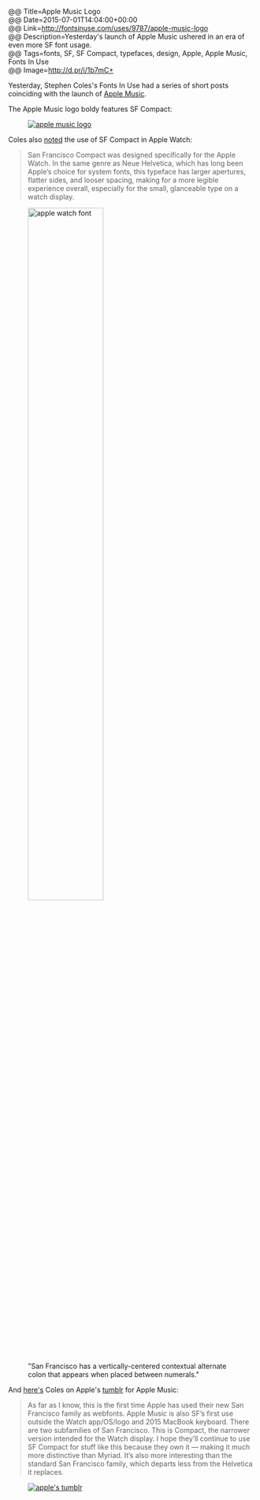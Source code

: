 @@ Title=Apple Music Logo  
@@ Date=2015-07-01T14:04:00+00:00  
@@ Link=http://fontsinuse.com/uses/9787/apple-music-logo  
@@ Description=Yesterday's launch of Apple Music ushered in an era of even more SF font usage.  
@@ Tags=fonts, SF, SF Compact, typefaces, design, Apple, Apple Music, Fonts In Use  
@@ Image=http://d.pr/i/1b7mC+  

Yesterday, Stephen Coles's Fonts In Use had a series of short posts coinciding with the launch of [Apple Music][sixcolors]. 

The Apple Music logo boldy features SF Compact:

<figure>
	<a class="nohover" href="http://d.pr/i/1b7mC+">
		<img src="http://d.pr/i/1b7mC+" alt="apple music logo" />
	</a>
</figure>

Coles also [noted][fontsinuse] the use of SF Compact in Apple Watch:
>San Francisco Compact was designed specifically for the Apple Watch. In the same genre as Neue Helvetica, which has long been Apple’s choice for system fonts, this typeface has larger apertures, flatter sides, and looser spacing, making for a more legible experience overall, especially for the small, glanceable type on a watch display.

<figure>
	<a class="nohover" href="http://d.pr/i/12c69+">
		<img src="http://d.pr/i/12c69+" alt="apple watch font" width="60%" />
	</a>
	<figcaption>"San Francisco has a vertically-centered contextual alternate colon that appears when placed between numerals."</figcaption>
</figure>

And [here's][fontsinuse 2] Coles on Apple's [tumblr][tumblr] for Apple Music:
>As far as I know, this is the first time Apple has used their new San Francisco family as webfonts. Apple Music is also SF’s first use outside the Watch app/OS/logo and 2015 MacBook keyboard. There are two subfamilies of San Francisco. This is Compact, the narrower version intended for the Watch display. I hope they’ll continue to use SF Compact for stuff like this because they own it — making it much more distinctive than Myriad. It’s also more interesting than the standard San Francisco family, which departs less from the Helvetica it replaces.

<figure>
	<a class="nohover" href="http://assets.fontsinuse.com/static/use-media-items/31/30548/full-2430x1776/5593308d/Apple%20Music%20tumblr.png">
		<img src="http://assets.fontsinuse.com/static/use-media-items/31/30548/full-2430x1776/5593308d/Apple%20Music%20tumblr.png" alt="apple's tumblr" />
	</a>
</figure>

[fontsinuse]: http://fontsinuse.com/uses/9788/apple-watch-os-watchos
[fontsinuse 2]: http://fontsinuse.com/uses/9786/apple-music-tumblr-site
[sixcolors]: http://sixcolors.com/post/2015/06/apple-music-first-looks-trumpet-curation-over-algorithms/
[tumblr]: http://applemusic.tumblr.com/